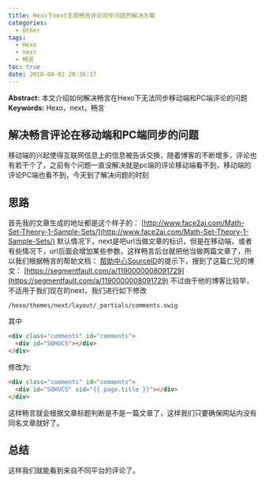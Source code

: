 ```yaml
---
title: Hexo下next主题畅言评论同步问题的解决方案
categories:
  - Other
tags:
  - Hexo
  - next
  - 畅言
toc: true
date: 2018-04-02 20:36:17
---
```


**Abstract:** 本文介绍如何解决畅言在Hexo下无法同步移动端和PC端评论的问题
**Keywords:** Hexo，next，畅言

<!--more-->
## 解决畅言评论在移动端和PC端同步的问题
移动端的兴起使得互联网信息上的信息被告诉交换，随着博客的不断增多，评论也有若干个了，之前有个问题一直没解决就是pc端的评论移动端看不到，移动端的评论PC端也看不到，今天到了解决问题的时刻
## 思路
首先我的文章生成的地址都是这个样子的：
[http://www.face2ai.com/Math-Set-Theory-1-Sample-Sets/](http://www.face2ai.com/Math-Set-Theory-1-Sample-Sets/)
默认情况下，next是吧url当做文章的标识，但是在移动端，或者有些情况下，url后面会增加某些参数，这样畅言后台就把他当做两篇文章了，所以我们根据畅言的帮助文档：
[帮助中心SourceID](http://changyan.kuaizhan.com/static/help/f-source-id.html)的提示下，搜到了这篇仁兄的博文：
[https://segmentfault.com/a/1190000008091729](https://segmentfault.com/a/1190000008091729)
不过由于他的博客比较早，不适用于我们现在的next，我们进行如下修改
```shell
/hexo/themes/next/layout/_partials/comments.swig
```
其中
```html
<div class="comments" id="comments">
  <div id="SOHUCS"></div>
</div>
```
修改为:
```html
<div class="comments" id="comments">
  <div id="SOHUCS" sid="{{ page.title }}"></div>
</div>
```
这样畅言就会根据文章标题判断是不是一篇文章了，这样我们只要确保网站内没有同名文章就好了。
## 总结
这样我们就能看到来自不同平台的评论了。
